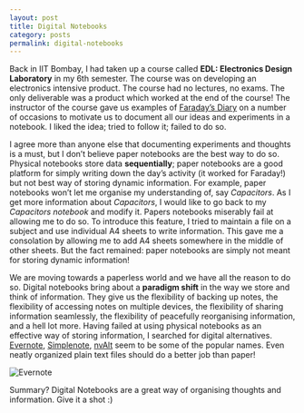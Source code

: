 ```yaml
---
layout: post
title: Digital Notebooks
category: posts
permalink: digital-notebooks
---
```

Back in IIT Bombay, I had taken up a course called **EDL: Electronics Design Laboratory** in my 6th semester. The course was on developing an electronics intensive product. The course had no lectures, no exams. The only deliverable was a product which worked at the end of the course! The instructor of the course gave us examples of [Faraday’s Diary](http://www.faradaysdiary.com/) on a number of occasions to motivate us to document all our ideas and experiments in a notebook. I liked the idea; tried to follow it; failed to do so.

I agree more than anyone else that documenting experiments and thoughts is a must, but I don’t believe paper notebooks are the best way to do so. Physical notebooks store data **sequentially**; paper notebooks are a good platform for simply writing down the day’s activity (it worked for Faraday!) but not best way of storing dynamic information. For example, paper notebooks won’t let me organise my understanding of, say *Capacitors*. As I get more information about *Capacitors*, I would like to go back to my *Capacitors notebook* and modify it. Papers notebooks miserably fail at allowing me to do so. To introduce this feature, I tried to maintain a file on a subject and use individual A4 sheets to write information. This gave me a consolation by allowing me to add A4 sheets somewhere in the middle of other sheets. But the fact remained: paper notebooks are simply not meant for storing dynamic information!

We are moving towards a paperless world and we have all the reason to do so. Digital notebooks bring about a **paradigm shift** in the way we store and think of information. They give us the flexibility of backing up notes, the flexibility of accessing notes on multiple devices, the flexibility of sharing information seamlessly, the flexibility of peacefully reorganising information, and a hell lot more.
Having failed at using physical notebooks as an effective way of storing information, I searched for digital alternatives. [Evernote](http://www.evernote.com), [Simplenote](http://www.simplenote.com), [nvAlt](http://brettterpstra.com/projects/nvalt/) seem to be some of the popular names. Even neatly organized plain text files should do a better job than paper!

![Evernote]({{site.url}}/img/evernote.jpeg)


Summary? Digital Notebooks are a great way of organising thoughts and information. Give it a shot :)
